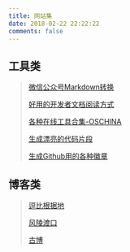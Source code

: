 ```yaml
---
title: 网站集
date: 2018-02-22 22:22:22
comments: false
---
```

## 工具类

> [微信公众号Markdown转换](https://betacat.online/md/)
>
> [好用的开发者文档阅读方式](http://devdocs.io/offline)
>
> [各种在线工具合集-OSCHINA](http://tool.oschina.net)
>
> [生成漂亮的代码片段](https://carbon.now.sh)
>
> [生成Github用的各种徽章](http://shields.io/#your-badge)

## 博客类

> [逗比根据地](https://doub.bid)
>
> [风陵渡口](https://thief.one)
>
> [古博](https://www.gubo.org)

